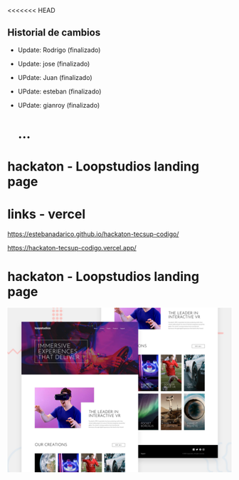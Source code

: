 <<<<<<< HEAD

## Historial de cambios

-  Update: Rodrigo (finalizado)
-  Update: jose (finalizado)
-  UPdate: Juan (finalizado)
-  UPdate: esteban (finalizado)
-  UPdate: gianroy (finalizado)



   ...
   =======

# hackaton - Loopstudios landing page
# links - vercel

https://estebanadarico.github.io/hackaton-tecsup-codigo/

https://hackaton-tecsup-codigo.vercel.app/


# hackaton - Loopstudios landing page

![Design preview for the Loopstudios landing page coding challenge](./design/desktop-preview.jpg)


